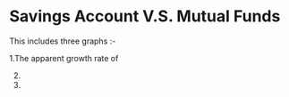 # Savings Account V.S. Mutual Funds

This includes three graphs :- 


1.The apparent growth rate of 



2.

3.
